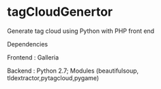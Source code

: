 # tagCloudGenertor
Generate tag cloud using Python with PHP front end

Dependencies

Frontend : Galleria

Backend : Python 2.7; Modules (beautifulsoup, tldextractor,pytagcloud,pygame)

